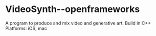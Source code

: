 # VideoSynth--openframeworks
A program to produce and mix video and generative art. Build in C++ Platforms: iOS, mac
